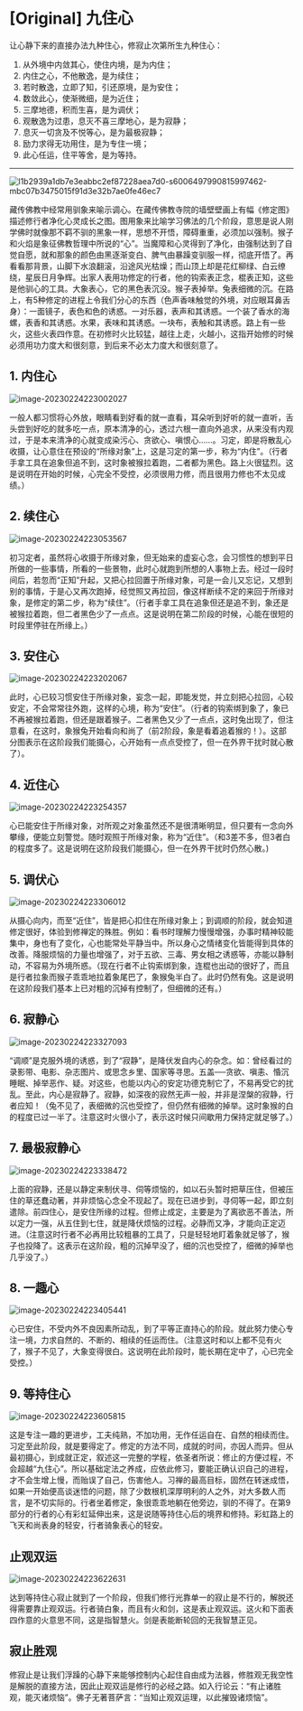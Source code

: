 # [Original] 九住心


让心静下来的直接办法九种住心，修寂止次第所生九种住心：

1. 从外境中内敛其心，使住内境，是为内住；
2. 内住之心，不他散逸，是为续住；
3. 若时散逸，立即了知，引还原境，是为安住；
4. 数敛此心，使渐微细，是为近住；
5. 三摩地德，积而生喜，是为调伏；
6. 观散逸为过患，息灭不喜三摩地心，是为寂静；
7. 息灭一切贪及不悦等心，是为最极寂静；
8. 励力求得无功用住，是为专住一境；
9. 此心任运，住平等舍，是为等持。

----

![l1b2939a1db7e3eabbc2ef87228aea7d0-s6006497990815997462-mbc07b3475015f91d3e32b7ae0fe46ec7](assets/l1b2939a1db7e3eabbc2ef87228aea7d0-s6006497990815997462-mbc07b3475015f91d3e32b7ae0fe46ec7.jpg)

藏传佛教中经常用驯象来喻示调心。在藏传佛教寺院的墙壁壁画上有幅《修定图》描述修行者净化心灵成长之图。图用象来比喻学习佛法的几个阶段，意思是说人刚学佛时就像那不羁不驯的黑象一样，思想不开悟，障碍重重，必须加以强制。猴子和火焰是象征佛教哲理中所说的“心”。当魔障和心灵得到了净化，由强制达到了自觉自愿，就和那象的颜色由黑逐渐变白、脾气由暴躁变驯服一样，彻底开悟了。再看看那背景，山脚下水浪翻滚，沿途风光枯燥；而山顶上却是花红柳绿、白云缭绕，星辰日月争辉。出家人表用功修定的行者，他的钩索表正念，棍表正知，这些是他驯心的工具。大象表心，它的黑色表沉没。猴子表掉举。兔表细微的沉。在路上，有5种修定的进程上令我们分心的东西（色声香味触觉的外境，对应眼耳鼻舌身）：一面镜子，表色和色的诱惑。一对乐器，表声和其诱惑。一个装了香水的海螺，表香和其诱惑。水果，表味和其诱惑。一块布，表触和其诱惑。路上有一些火，这些火表四作意。在初修时火比较猛，越往上走，火越小，这指开始修的时候必须用功力度大和很刻意，到后来不必太力度大和很刻意了。

## 1. 内住心

![image-20230224223002027](assets/image-20230224223002027.png)

一般人都习惯将心外放，眼睛看到好看的就一直看，耳朵听到好听的就一直听，舌头尝到好吃的就多吃一点，原本清净的心，透过六根一直向外追求，从来没有内观过，于是本来清净的心就变成染污心、贪欲心、嗔恨心……。习定，即是将散乱心收摄，让心意住在预设的“所缘对象”上，这是习定的第一步，称为“内住”。（行者手拿工具在追象但追不到，这时象被猴拉着跑，二者都为黑色。路上火很猛烈。这是说明在开始的时候，心完全不受控，必须很用力修，而且很用力修也不太见成绩。）

## 2. 续住心

![image-20230224223053567](assets/image-20230224223053567.png)

初习定者，虽然将心收摄于所缘对象，但无始来的虚妄心念，会习惯性的想到平日所做的一些事情，所看的一些景物，此时心就跑到所想的人事物上去。经过一段时间后，若忽而“正知”升起，又把心拉回置于所缘对象，可是一会儿又忘记，又想到别的事情，于是心又再次跑掉，经觉照又再拉回，像这样断续不定的来回于所缘对象，是修定的第二步，称为“续住”。（行者手拿工具在追象但还是追不到，象还是被猴拉着跑，但二者黑色少了一点点。这是说明在第二阶段的时候，心能在很短的时段里停驻在所缘上。）

## 3. 安住心

![image-20230224223202067](assets/image-20230224223202067.png)

此时，心已较习惯安住于所缘对象，妄念一起，即能发觉，并立刻把心拉回，心较安定，不会常常往外跑，这样的心境，称为“安住”。（行者的钩索绑到象了，象已不再被猴拉着跑，但还是跟着猴子。二者黑色又少了一点点，这时兔出现了，但注意看，在这时，象猴兔开始看向和尚了（前2阶段，象是看着追着猴的！）。这部分图表示在这阶段我们能摄心，心开始有一点点受控了，但一在外界干扰时就心散了）。

## 4. 近住心

![image-20230224223254357](assets/image-20230224223254357.png)

心已能安住于所缘对象，对所观之对象虽然还不是很清晰明显，但只要有一念向外攀缘，便能立刻警觉。随时观照于所缘对象，称为“近住”。（和3差不多，但3者白的程度多了。这是说明在这阶段我们能摄心，但一在外界干扰时仍然心散。)

## 5. 调伏心

![image-20230224223306012](assets/image-20230224223306012.png)

从摄心向内，而至“近住”，皆是把心扣住在所缘对象上；到调顺的阶段，就会知道修定很好，体验到修禅定的殊胜。例如：看书时理解力慢慢增强，办事时精神较能集中，身也有了变化，心也能常处平静当中。所以身心之情绪变化皆能得到具体的改善。降服烦恼的力量也增强了，对于五欲、三毒、男女相之诱惑等，亦能以静制动，不容易为外境所惑。（现在行者不止钩索绑到象，连棍也出动的很好了，而且是行者拉象而猴子乖乖地拉着象尾巴了，象猴兔半白了。此时仍然有兔。这是说明在这阶段我们基本上已对粗的沉掉有控制了，但细微的还有。）

## 6. 寂静心

![image-20230224223327093](assets/image-20230224223327093.png)

“调顺”是克服外境的诱惑，到了“寂静”，是降伏发自内心的杂念。如：曾经看过的录影带、电影、杂志图片、或思念乡里、国家等寻思。五盖──贪欲、嗔恚、惛沉睡眠、掉举恶作、疑。对这些，也能以内心的安定功德克制它了，不易再受它的扰乱。至此，内心是寂静了。寂静，如深夜的寂然无声一般，并非是涅槃的寂静，行者应知！（兔不见了，表细微的沉也受控了，但仍然有细微的掉举。这时象猴的白的程度已过一半了。注意这时火很小了，表示这时候只间歇用力保持定就足够了。）

## 7. 最极寂静心

![image-20230224223338472](assets/image-20230224223338472.png)

上面的寂静，还是以静定来制伏寻、伺等烦恼的，如以石头暂时把草压住，但被压住的草还蠢动著，并非烦恼心念全不现起了。现在已进步到，寻伺等一起，即立刻遣除。前四住心，是安住所缘的过程。但修止成定，主要是为了离欲恶不善法，所以定力一强，从五住到七住，就是降伏烦恼的过程。必静而又净，才能向正定迈进。（注意这时行者不必再用比较粗暴的工具了，只是轻轻地盯着象就足够了，猴子也投降了。这表示在这阶段，粗的沉掉早没了，细的沉也受控了，细微的掉举也几乎没了。）

## 8. 一趣心

![image-20230224223405441](assets/image-20230224223405441.png)

心已安住，不受内外不良因素所动乱，到了平等正直持心的阶段。就此努力使心专注一境，力求自然的、不断的、相续的任运而住。（注意这时和以上都不见有火了，猴子不见了，大象变得很白。这说明在此阶段时，能长期在定中了，心已完全受控。）

## 9. 等持住心

![image-20230224223605815](assets/image-20230224223605815.png)

这是专注一趣的更进步，工夫纯熟，不加功用，无作任运自在、自然的相续而住。习定至此阶段，就是要得定了。修定的方法不同，成就的时间，亦因人而异。但从最初摄心，到成就正定，叙述这一完整的学程，依圣者所说：修止的方便过程，不会超越“九住心”。所以基础定法之养成，应依此修习，要能正确认识自己的进程，才不会生增上慢，而贻误了自己，伤害他人。习禅的最高目标，固然在转迷成悟，如果一开始便高谈迷悟的问题，除了少数根机深厚明利的人之外，对大多数人而言，是不切实际的。行者坐着修定，象很乖乖地躺在他旁边，驯的不得了。在第9部分的行者的心有彩虹延伸出来，这是说随等持住心后的境界和修持。彩虹路上的飞天和尚表身的轻安，行者骑象表心的轻安。

## 止观双运

![image-20230224223622631](assets/image-20230224223622631.png)

达到等持住心寂止就到了一个阶段，但我们修行光靠单一的寂止是不行的，解脱还得需要靠止观双运。行者骑白象，而且有火和剑，这是表止观双运。这火和下面表四作意的火意思不同，这是指智慧火。剑是表能断轮回的无我智慧正见。

## 寂止胜观

修寂止是让我们浮躁的心静下来能够控制内心起住自由成为法器，修胜观无我空性是解脱的直接方法，因此止观双运是修行的必经之路。如入行论云：“有止诸胜观，能灭诸烦恼”。佛子无著菩萨言：“当知止观双运理，以此摧毁诸烦恼”。
